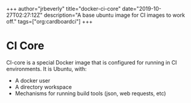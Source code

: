 +++
author="jrbeverly"
title="docker-ci-core"
date="2019-10-27T02:27:12Z"
description="A base ubuntu image for CI images to work off."
tags=["org:cardboardci"]
+++

# CI Core

CI-core is a special Docker image that is configured for running in CI environments. It is Ubuntu, with:

- A docker user
- A directory workspace
- Mechanisms for running build tools (json, web requests, etc)